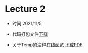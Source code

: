 Lecture 2 
====

* 时间 2021/11/5

* 代码打包文件[下载](https://raw.githubusercontent.com/JSYRD/ECNUCS_Programming_Club/main/Clubbbbbb/Lecture2/sources.zip)



* 关于Temp的注释[在线阅览](https://www.ecpc.top/Clubbbbbb/Lecture2/Code_Comments/Temp的注释.html)  <a target="_blank" href="./Clubbbbbb/Lecture2/Code_Comments/Temp的注释.pdf">下载PDF</a>

